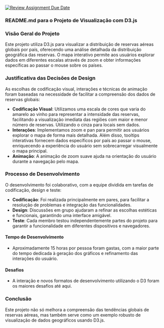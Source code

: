[![Review Assignment Due Date](https://classroom.github.com/assets/deadline-readme-button-24ddc0f5d75046c5622901739e7c5dd533143b0c8e959d652212380cedb1ea36.svg)](https://classroom.github.com/a/ctFK2cod)


### README.md para o Projeto de Visualização com D3.js

### Visão Geral do Projeto

Este projeto utiliza D3.js para visualizar a distribuição de reservas aéreas globais por país, oferecendo uma análise detalhada da distribuição geográfica das reservas. O mapa interativo permite aos usuários explorar dados em diferentes escalas através de zoom e obter informações específicas ao passar o mouse sobre os países.

### Justificativa das Decisões de Design

As escolhas de codificação visual, interações e técnicas de animação foram baseadas na necessidade de facilitar a compreensão dos dados de reservas globais:
- **Codificação Visual**: Utilizamos uma escala de cores que varia do amarelo ao vinho para representar a intensidade das reservas, facilitando a visualização imediata das regiões com maior e menor número de reservas. Utilizando o cinza para locais sem dados.
- **Interações**: Implementamos zoom e pan para permitir aos usuários explorar o mapa de forma mais detalhada. Além disso, tooltips interativas fornecem dados específicos por país ao passar o mouse, enriquecendo a experiência do usuário sem sobrecarregar visualmente o mapa principal.
- **Animação**: A animação de zoom suave ajuda na orientação do usuário durante a navegação pelo mapa.

### Processo de Desenvolvimento

O desenvolvimento foi colaborativo, com a equipe dividida em tarefas de codificação, design e teste:
- **Codificação**: Foi realizada principalmente em pares, para facilitar a resolução de problemas e integração das funcionalidades.
- **Design**: Discussões em grupo ajudaram a refinar as escolhas estéticas e funcionais, garantindo uma interface amigável.
- **Teste**: Cada membro testou independentemente partes do projeto para garantir a funcionalidade em diferentes dispositivos e navegadores.

#### Tempo de Desenvolvimento
- Aproximadamente 15 horas por pessoa foram gastas, com a maior parte do tempo dedicada à geração dos gráficos e refinamento das interações do usuário.

#### Desafios
- A interação e novos formatos de desenvolvimento utilizando o D3 foram os maiores desafios até aqui.

### Conclusão

Este projeto não só melhora a compreensão das tendências globais de reservas aéreas, mas também serve como um exemplo robusto de visualização de dados geográficos usando D3.js.
